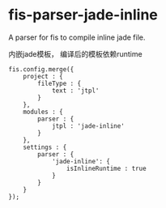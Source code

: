 fis-parser-jade-inline
===============

A parser for fis to compile inline jade file.

内嵌jade模板， 编译后的模板依赖runtime

```
fis.config.merge({
    project : {
        fileType : {
            text : 'jtpl'
        }
    },
    modules : {
        parser : {
            jtpl : 'jade-inline'
        }
    },
    settings : {
        parser : {
            'jade-inline': {
                isInlineRuntime : true
            }
        }
    }
});
```